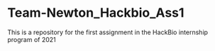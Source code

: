 # Team-Newton_Hackbio_Ass1
This is a repository for the first assignment in the HackBio internship program of 2021
